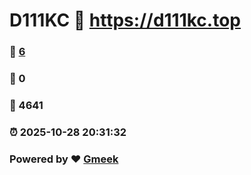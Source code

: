 # D111KC :link: https://d111kc.top 
### :page_facing_up: [6](https://d111kc.top/tag.html) 
### :speech_balloon: 0 
### :hibiscus: 4641 
### :alarm_clock: 2025-10-28 20:31:32 
### Powered by :heart: [Gmeek](https://github.com/Meekdai/Gmeek)
